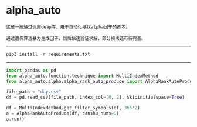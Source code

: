 # alpha_auto
    这是一段通过调用deap库，用于自动化寻找alpha因子的脚本。

    通过遗传算法暴力生成因子，然后快速验证求解，部分模块还有待完善。

---------------------------------------------------------------------------------
```python
pip3 install -r requirements.txt
```

---------------------------------------------------------------------------------

```python
import pandas as pd
from alpha_auto.function.technique import MultiIndexMethod
from alpha_auto.alpha.alpha_rank_auto_produce import AlphaRankAutoProduce

file_path = "day.csv"
df = pd.read_csv(file_path, index_col=[0, 2], skipinitialspace=True)

df = MultiIndexMethod.get_filter_symbols(df, 365*2)
a = AlphaRankAutoProduce(df, canshu_nums=0)
a.run()
```
